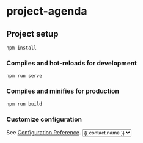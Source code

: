 # project-agenda

## Project setup
```
npm install
```

### Compiles and hot-reloads for development
```
npm run serve
```

### Compiles and minifies for production
```
npm run build
```

### Customize configuration
See [Configuration Reference](https://cli.vuejs.org/config/).
<select> 
    <option v-for="contact in contacts" :key="contact.id" value="contact.name"> {{ contact.name }} </option>
</select>